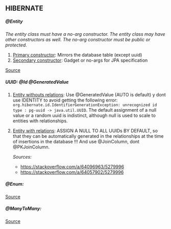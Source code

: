 HIBERNATE
---------

##### @Entity
*The entity class must have a no-arg constructor. 
The entity class may have other constructors as well. The no-arg constructor must be public or protected.*
    
1. <u>Primary constructor</u>: Mirrors the database table (except uuid)
2. <u>Secondary constructor</u>: Gadget or no-args for JPA specification

[Source](https://stackoverflow.com/a/27966933/5279996)


##### UUID: @Id @GeneratedValue 

   1. <u>Entity withouts relations</u>: Use @GeneratedValue (AUTO is default) y dont use IDENTITY to avoid getting the following error:
            `org.hibernate.id.IdentifierGenerationException: unrecognized id type : pg-uuid -> java.util.UUID`.
         The default assignment of a null value or a random uuid is indistinct, although null is used 
         to scale to entities with relationships.
   2. <u>Entity with relations</u>: ASSIGN A NULL TO ALL UUIDs BY DEFAULT, so that they can be automatically generated
         in the relationships at the time of insertions in the database !!! And use @JoinColumn, dont @PKJoinColumn.

        *Sources:*
         * https://stackoverflow.com/a/64096963/5279996
         * https://stackoverflow.com/a/64057902/5279996

##### @Enum:
[Source](https://stackoverflow.com/a/64021041/5279996)


##### @ManyToMany:

[Source](https://www.baeldung.com/hibernate-many-to-many)
